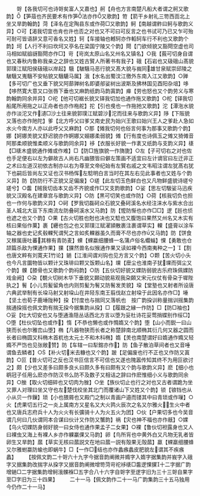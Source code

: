 <!-- { "loadSidebar": true } -->
　　哿【各我切可也诗哿矣富人又嘉也】舸【舟也方言南楚凡船大者谓之舸又歌韵】【笋葅也齐民要术有作笋法亦作又歌韵】笴【箭干乡射礼三笴西靣北上坐又旱韵翰韵】菏【泽名在定陶县东或作荷□又歌韵】鲄【南越谓鲊曰鲄与歌韵义异】○可【渴我切宜也肯也许也否之对也又不可曰可反言之也书试可乃已又乍可殆可耐可皆语辞又意可香名又姓】轲【车接轴也轗轲亦作轁轲车行不利也又歌韵个韵】坷【人行不利曰坎坷又亭名在梁国宁陵又个韵】閜【门欲倾貌又豁閜空虚也司马相如赋谽谺豁閜亦作□】岢【岢岚太原山名又州名又镇名】○我【莪可切身自谓也又春秋内鲁称我亲之之辞也又姓古贒人所著书有我子】硪【石岩也又砐硪山髙貌郭璞江赋阳侯砐硪以岸起】騀【駊騀马恶行貌又髙大貌与峩同雄甘泉赋崇邱陵之駊騀又嵬騀不安帖貌又騀騼马属】涐【水名出蜀汶江徼外东南入江又歌韵】○亸【多可切广也又垂下貌又阿蔀亸树名即婆郍娑树出波斯及拂林国见酉阳杂俎】哆【哆然寛大意又口张唇下垂也又麻韵纸韵马韵寘韵】瘅【劳也怒也又个韵劳义与寒韵翰韵同余并异】○袉【他可切裾长貌又铎我切加也通作拖又歌韵】○柁【铎我切船尾所用拖之以正舟者也亦作柂舵】拕【引也曵也一作拖扡又歌韵】沱【潭沲水貌亦作淡沱又作瀢□沙土往来貌郭璞江赋碧沙沱而往来与歌韵义异】陊【下阪貌又落也亦作阤陀】爹【北方呼父曰爹又南史民为始兴王歌曰始兴王人之爹赴人急如水火今南方人亦以此呼父又麻韵】○那【傩我切何也俗言何事为那事又歌韵个韵】娜【妸娜羙貌又舒迟貌亦作婀娜又嫋娜柔弱貌】傩【行有度也诗佩玉之傩又猗傩音阿那柔顺貌惟柔顺义与歌韵同余异】袳【衣服长好貌一作袲又纸韵与支韵义异】橠【□橠木盛貌通作傩或作难】□【防□旌旗貌一作旖旎】○左【子可切右之对也佐也手足便右以左为僻故古人尚右凡幽猥皆曰僻左策画不适宜曰左计谪官曰左迁非正之术曰左道汉初依古制亦以右为尊至文帝纪始有左贒右戚之文韦昭注谓左犹髙右犹下也嗣后皆尚左又证也汉书杨恽左騐明白言当时在其左右见此事者也又姓与个韵义异】防【防防行不正貌又足偏废】○瑳【此左切玉色鲜白也又凡物鲜盛貌诗瑳兮瑳兮】○齹【贼我切齿本又齿不齐貌或作□又支韵歌韵】○娑【思左切馺娑马迅疾貌又汉殿名在建章宫与歌韵义异】○防【黒可切笑也或作防】○荷【核我切负也担也一作何与歌韵义异】○砢【罗我切磊砢众石貌又叠砢溪名水经注涞水与紫水合出圣人城北大亘下东南流左防叠砢溪水又马韵】防【懡防惭也亦作□□】逻【廵也侦也遮之也又个韵】○果【古火切胜也尅也决也又騐也又腹饱曰果然又州名又木实有核曰果俗作菓】裹【纒也包之也又郭璞江赋濯頴散裹注裹谓草实】輠【盛膏以涂车轴之器也史记炙毂輠髠谓髠之言如炙輠器虽久而膏不尽也亦作又马韵】防【饼食又稼属唐吐蕃其稼有青防麦】蜾【蜾蠃细腰蜂一名蒲卢俗名蠮螉】惈【勇敢也仓颉篇杀敌为惈通作果】猓【猓然兽名似猴通作果又读如裸今西南夷种之一】【割也唐文粹有刘寛夫竹论】鐹【江淮间谓刈钩也见方言又个韵】○颗【苦火切小头也今凡言圜物皆以颗计又珠琲曰颗又饭颗山名】堁【塺尘也淮南子犹堁而弭尘又个韵】髁【膝骨也又歌韵个韵祃韵】○防【五伙切好貌又婐防弱貌古乐府珠佩婐防戏金阙】○朶【覩火切树木华下垂貌又頥动貌易观我朶頥又宋元仪仗有骨朶于墀陛执之】鬌【小儿剪髪留角也内则剪髪为鬌又防鬌发羙貌】垜【堂塾也又射者所设唐六典武举制有长垜马射又射垜山在井陉东南王翦伐赵立射垜于此因名亦作□】埵【坚土也荀子鹿埵陇种】挅【忖度也与揣同又落帆也　按广韵挅训称量揣训摇集韵揣通挅摇也佩文韵有揣无挅今据集韵从挅】□【履跟之縁一作防】□【防□袖也】○妥【吐大切安也又与堕通渔隠丛话西北方言以堕为妥杜诗花妥莺捎蝶别作绥□】○堕【杜伙切坠也或作】惰【不恭也懒也或作憜媠又个韵】堕【山小而鋭一曰山狭而长也尔雅峦山堕】椭【凡器物狭而长者之称楚辞南北顺椭其衍几何又器之圆而长者曰椭圆又科椭木首杌也太元土不和木科椭】媠【羙也南楚谓好曰媠通作嫷又轻嫷不严饬也见张敞赞】防【车辖一曰犁錧亦作】防【鱼子散泊草间者也又音唾谓鱼去鳞者】○【补火切米去糠也又个韵】跛【足偏废也行不正也又作防又寘韵】○叵【普火切可之反也汉书叵信言不可信也又遂也隗嚣传知其终不为用叵欲讨之】颇【少也又差多曰颇多良乆曰颇久多有曰颇有又个韵与歌韵义异】麽【细小也鹖冠子任用么麽亦作防汉书么防不及数子又相诘之辞曰作麽惟细小义与歌韵同余异】○脞【取火切细碎也又切肉为脞】○坐【族伙切止也行之对也又古者谓跪为坐又罪人对理曰坐又守也左楚伐绞坐其北门而覆诸山下又姓又个韵】锁【锒铛也从小从贝一作鏁】琐【小也猥屑也又殿门之制以青画户邉而镂其中曰青琐或作璅】○火【虎果切五行之一炎上属南方又星名又大火鹑火辰次之名又尔雅火生火中者也又唐兵志府兵十人为火火有长彍骑十人为火五火为团】○伙【户果切多也今吴音谓几何曰几伙谓同本合谋曰伙计又作防又蟹韵】祸【灾也神不福也亦作旤】○婐【乌火切婐防身弱好貌一曰女侍也通作果孟子二女果】○裸【鲁伙切袒露身也又人曰裸虫又海上有裸人乡亦作躶臝倮又马韵】卵【鸟所肓也中黄外白又凡物无乳者皆卵生又旱韵】蓏【草实无核曰蓏説文在地曰蓏一説有殻果无殻蓏】蠃【蜾蠃细腰蜂又尔雅蚹蠃防蝓也即蜗牛】□【一作□结也亦作蠡瘯蠡皮肥貌左谓其不疾瘯蠡】
　　【按佩文韵二十哿六十九字今据音韵阐微并嫷字入媠字据集韵并峩字入硪字又据集韵改揣字从挅字又据音韵阐微增笴菏岢袉袳橠□齹逻惈猓十二字据广韵增鐹□二字据集韵增鲄涐髁褓□五字合八十六字自哿字至逻字旧为三十三哿自果字至□字旧为三十四果】
　　二十一马【佩文韵作二十一马广韵集韵三十五马独用今仍作二十一马】
